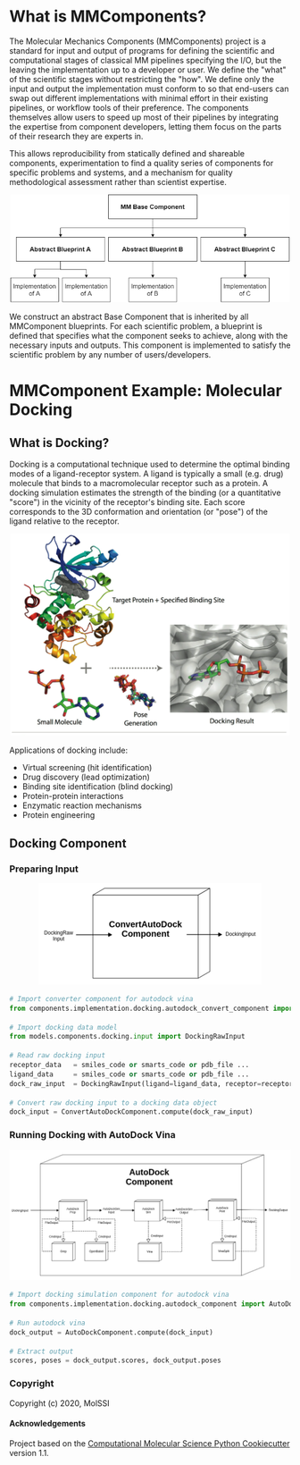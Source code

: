 # What is MMComponents?
The Molecular Mechanics Components (MMComponents) project is a standard for input and output of programs for defining the scientific and computational stages of classical MM pipelines specifying the I/O, but the leaving the implementation up to a developer or user. We define the "what" of the scientific stages without restricting the "how". We define only the input and output the implementation must conform to so that end-users can swap out different implementations with minimal effort in their existing pipelines, or workflow tools of their preference. The components themselves allow users to speed up most of their pipelines by integrating the expertise from component developers, letting them focus on the parts of their research they are experts in.

This allows reproducibility from statically defined and shareable components, experimentation to find a quality series of components for specific problems and systems, and a mechanism for quality methodological assessment rather than scientist expertise.

<p align="center">
    <img src="data/imgs/mm_component_hierarchy.png" width="500">
</p>

We construct an abstract Base Component that is inherited by all MMComponent blueprints. For each scientific problem, a blueprint is defined that specifies what the component seeks to achieve, along with the necessary inputs and outputs. This component is implemented to satisfy the scientific problem by any number of users/developers.
 
# MMComponent Example: Molecular Docking
## What is Docking?
Docking is a computational technique used to determine the optimal binding modes of a ligand-receptor system. A ligand is typically a small (e.g. drug) molecule that binds to a macromolecular receptor such as a protein. A docking simulation estimates the strength of the binding (or a quantitative "score") in the vicinity of the receptor's binding site. Each score corresponds to the 3D conformation and orientation (or "pose") of the ligand relative to the receptor.

<p align="center">
<img src="data/imgs/docking-sys.png" width="500">
</p>
    
Applications of docking include:

- Virtual screening (hit identification)
- Drug discovery (lead optimization)
- Binding site identification (blind docking)
- Protein-protein interactions
- Enzymatic reaction mechanisms
- Protein engineering

## Docking Component
### Preparing Input

<p align="center">
<img src="data/imgs/autodockconv.png">
</p>

```python
# Import converter component for autodock vina
from components.implementation.docking.autodock_convert_component import ConvertAutoDockComponent

# Import docking data model
from models.components.docking.input import DockingRawInput

# Read raw docking input
receptor_data   = smiles_code or smarts_code or pdb_file ...
ligand_data     = smiles_code or smarts_code or pdb_file ...
dock_raw_input  = DockingRawInput(ligand=ligand_data, receptor=receptor_data)

# Convert raw docking input to a docking data object
dock_input = ConvertAutoDockComponent.compute(dock_raw_input)
```

### Running Docking with AutoDock Vina

<p align="center">
<img src="data/imgs/autodock.png">
</p>

```python
# Import docking simulation component for autodock vina
from components.implementation.docking.autodock_component import AutoDockComponent

# Run autodock vina
dock_output = AutoDockComponent.compute(dock_input)

# Extract output
scores, poses = dock_output.scores, dock_output.poses
```

### Copyright

Copyright (c) 2020, MolSSI


#### Acknowledgements

Project based on the
[Computational Molecular Science Python Cookiecutter](https://github.com/molssi/cookiecutter-cms) version 1.1.
